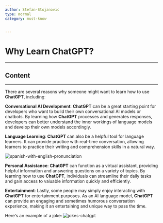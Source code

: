 ```yaml
---
author: Stefan-Stojanovic
type: normal
category: must-know
 

---
```


# Why Learn ChatGPT?

---

## Content

---

There are several reasons why someone might want to learn how to use **ChatGPT**, including:

**Conversational AI Development**: **ChatGPT** can be a great starting point for developers who want to build their own conversational AI models or chatbots. By learning how **ChatGPT** processes and generates responses, developers can better understand the inner workings of language models and develop their own models accordingly.

**Language Learning**: **ChatGPT** can also be a helpful tool for language learners. It can provide practice with real-time conversation, allowing learners to practice their writing and comprehension skills in a natural way.

![spanish-with-english-pronunciation](https://img.enkipro.com/4dbeeca5737df181025e6b407d59bf3a.png)

**Personal Assistance**: **ChatGPT** can function as a virtual assistant, providing helpful information and answering questions on a variety of topics. By learning how to use **ChatGPT**, individuals can streamline their daily tasks and gain access to valuable information quickly and efficiently.

**Entertainment**: Lastly, some people may simply enjoy interacting with **ChatGPT** for entertainment purposes. As an AI language model, **ChatGPT** can provide an engaging and sometimes humorous conversation experience, making it an entertaining and unique way to pass the time.

Here's an example of a joke:
![jokes-chatgpt](https://img.enkipro.com/9d2298b1689873ad7b5016bf78abb4e6.png)